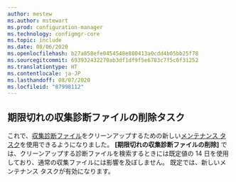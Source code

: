```yaml
---
author: mestew
ms.author: mstewart
ms.prod: configuration-manager
ms.technology: configmgr-core
ms.topic: include
ms.date: 08/06/2020
ms.openlocfilehash: b27a858efe0454548e880413a0cdd4b05bb25f78
ms.sourcegitcommit: 693932432270ab3df1df9f5e6783c7f5c6f31252
ms.translationtype: HT
ms.contentlocale: ja-JP
ms.lasthandoff: 08/07/2020
ms.locfileid: "87998112"
---
```

## <a name="delete-aged-collected-diagnostic-files-task"></a><a name="bkmk_logs"></a> 期限切れの収集診断ファイルの削除タスク
<!--6503308-->
これで、[収集診断ファイル](../../../../clients/manage/client-notification.md#client-diagnostics)をクリーンアップするための新しい[メンテナンス タスク](../../../../servers/manage/maintenance-tasks.md#set-up-maintenance-tasks)を使用できるようになりました。 **[期限切れの収集診断ファイルの削除]** では、クリーンアップする診断ファイルを検索するときには既定値の 14 日を使用しており、通常の収集ファイルには影響を及ぼしません。 既定では、新しいメンテナンス タスクが有効になります。
